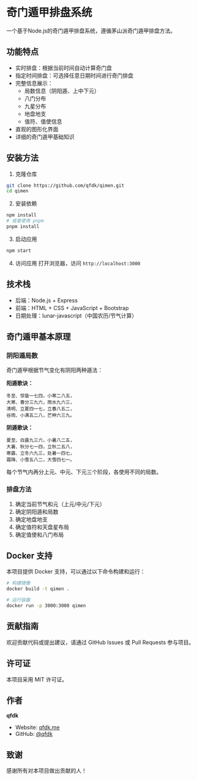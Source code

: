 # 奇门遁甲排盘系统

一个基于Node.js的奇门遁甲排盘系统，遵循茅山派奇门遁甲排盘方法。

## 功能特点

- 实时排盘：根据当前时间自动计算奇门盘
- 指定时间排盘：可选择任意日期时间进行奇门排盘
- 完整信息展示：
  - 局数信息（阴阳遁、上中下元）
  - 八门分布
  - 九星分布
  - 地盘地支
  - 值符、值使信息
- 直观的图形化界面
- 详细的奇门遁甲基础知识

## 安装方法

1. 克隆仓库
```bash
git clone https://github.com/qfdk/qimen.git
cd qimen
```

2. 安装依赖
```bash
npm install
# 或者使用 pnpm
pnpm install
```

3. 启动应用
```bash
npm start
```

4. 访问应用
打开浏览器，访问 `http://localhost:3000`

## 技术栈

- 后端：Node.js + Express
- 前端：HTML + CSS + JavaScript + Bootstrap
- 日期处理：lunar-javascript（中国农历/节气计算）

## 奇门遁甲基本原理

### 阴阳遁局数

奇门遁甲根据节气变化有阴阳两种遁法：

**阳遁歌诀：**
```
冬至、惊蛰一七四，小寒二八五，
大寒、春分三九六，雨水九六三，
清明、立夏四一七，立春八五二，
谷雨、小满五二八，芒种六三九。
```

**阴遁歌诀：**
```
夏至、白露九三六，小暑八二五，
大暑、秋分七一四，立秋二五八，
寒露、立冬六九三，处暑一四七，
霜降、小雪五八二，大雪四七一。
```

每个节气内再分上元、中元、下元三个阶段，各使用不同的局数。

### 排盘方法

1. 确定当前节气和元（上元/中元/下元）
2. 确定阴阳遁和局数
3. 确定地盘地支
4. 确定值符和天盘星布局
5. 确定值使和八门布局

## Docker 支持

本项目提供 Docker 支持，可以通过以下命令构建和运行：

```bash
# 构建镜像
docker build -t qimen .

# 运行容器
docker run -p 3000:3000 qimen
```

## 贡献指南

欢迎贡献代码或提出建议，请通过 GitHub Issues 或 Pull Requests 参与项目。

## 许可证

本项目采用 MIT 许可证。

## 作者

**qfdk**

- Website: [qfdk.me](https://qfdk.me)
- GitHub: [@qfdk](https://github.com/qfdk)

## 致谢

感谢所有对本项目做出贡献的人！
